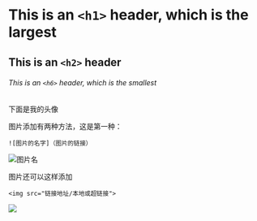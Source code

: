 # This is an `<h1>` header, which is the largest

## This is an `<h2>` header

###### This is an `<h6>` header, which is the smallest


下面是我的头像

图片添加有两种方法，这是第一种：

`![图片的名字]（图片的链接）`

![图片名](https://avatars.githubusercontent.com/u/211213103?v=4)

图片还可以这样添加

`<img src="链接地址/本地或超链接">`

<img src="https://avatars.githubusercontent.com/u/211213103?v=4">



